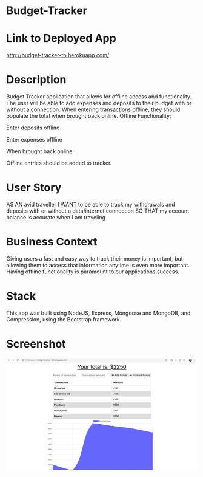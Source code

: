 # Budget-Tracker

# Link to Deployed App
http://budget-tracker-tb.herokuapp.com/

# Description
Budget Tracker application that allows for offline access and functionality.
The user will be able to add expenses and deposits to their budget with or without a connection. When entering transactions offline, they should populate the total when brought back online.
Offline Functionality:

Enter deposits offline

Enter expenses offline

When brought back online:

Offline entries should be added to tracker.

# User Story

AS AN avid traveller
I WANT to be able to track my withdrawals and deposits with or without a data/internet connection
SO THAT my account balance is accurate when I am traveling

# Business Context

Giving users a fast and easy way to track their money is important, but allowing them to access that information anytime is even more important. Having offline functionality is paramount to our applications success.

# Stack
This app was built using NodeJS, Express, Mongoose and MongoDB, and Compression, using the Bootstrap framework.


# Screenshot
![alt_text](./public/images/Budget-Tracker-Screenshot.png)